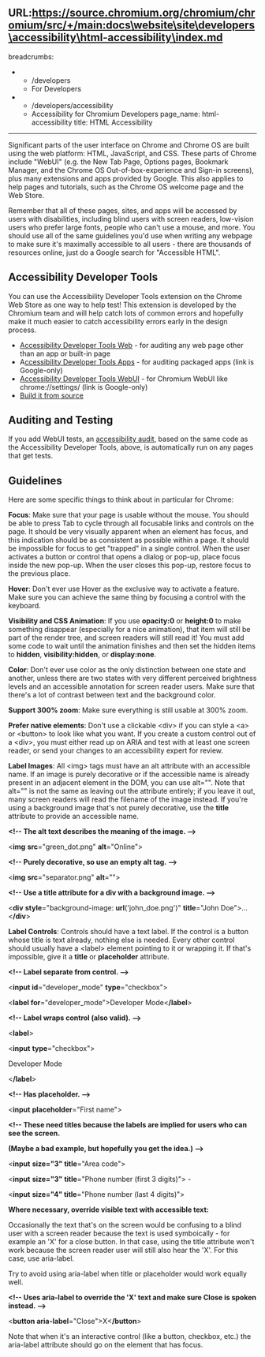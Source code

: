 URL:https://source.chromium.org/chromium/chromium/src/+/main:docs\website\site\developers\accessibility\html-accessibility\index.md
---
breadcrumbs:
- - /developers
  - For Developers
- - /developers/accessibility
  - Accessibility for Chromium Developers
page_name: html-accessibility
title: HTML Accessibility
---

Significant parts of the user interface on Chrome and Chrome OS are built using
the web platform: HTML, JavaScript, and CSS. These parts of Chrome include
"WebUI" (e.g. the New Tab Page, Options pages, Bookmark Manager, and the Chrome
OS Out-of-box-experience and Sign-in screens), plus many extensions and apps
provided by Google. This also applies to help pages and tutorials, such as the
Chrome OS welcome page and the Web Store.

Remember that all of these pages, sites, and apps will be accessed by users with
disabilities, including blind users with screen readers, low-vision users who
prefer large fonts, people who can't use a mouse, and more. You should use all
of the same guidelines you'd use when writing any webpage to make sure it's
maximally accessible to all users - there are thousands of resources online,
just do a Google search for "Accessible HTML".

## Accessibility Developer Tools

You can use the Accessibility Developer Tools extension on the Chrome Web Store
as one way to help test! This extension is developed by the Chromium team and
will help catch lots of common errors and hopefully make it much easier to catch
accessibility errors early in the design process.

*   [Accessibility Developer Tools
            Web](https://chrome.google.com/webstore/detail/accessibility-developer-t/fpkknkljclfencbdbgkenhalefipecmb)
            - for auditing any web page other than an app or built-in page
*   A[ccessibility Developer Tools
            Apps](https://chrome.google.com/webstore/a/google.com/detail/accessibility-developer-t/lfcjaoacndhilkpdhgnfjnienfoibnaa)
            - for auditing packaged apps (link is Google-only)
*   [Accessibility Developer Tools
            WebUI](https://chrome.google.com/webstore/a/google.com/detail/accessibility-developer-t/eacmnlimniaidhecpinhhfjjilfdaccm)
            - for Chromium WebUI like chrome://settings/ (link is Google-only)
*   [Build it from
            source](https://github.com/GoogleChrome/accessibility-developer-tools)

## Auditing and Testing

If you add WebUI tests, an [accessibility
audit](/developers/accessibility/webui-accessibility-audit), based on the same
code as the Accessibility Developer Tools, above, is automatically run on any
pages that get tests.

## Guidelines

Here are some specific things to think about in particular for Chrome:

**Focus**: Make sure that your page is usable without the mouse. You should be
able to press Tab to cycle through all focusable links and controls on the page.
It should be very visually apparent when an element has focus, and this
indication should be as consistent as possible within a page. It should be
impossible for focus to get "trapped" in a single control. When the user
activates a button or control that opens a dialog or pop-up, place focus inside
the new pop-up. When the user closes this pop-up, restore focus to the previous
place.

**Hover**: Don't ever use Hover as the exclusive way to activate a feature. Make
sure you can achieve the same thing by focusing a control with the keyboard.

**Visibility and CSS Animation**: If you use **opacity:0** or **height:0** to
make something disappear (especially for a nice animation), that item will still
be part of the render tree, and screen readers will still read it! You must add
some code to wait until the animation finishes and then set the hidden items to
**hidden**, **visibility:hidden**, or **display:none**.

**Color**: Don't ever use color as the only distinction between one state and
another, unless there are two states with very different perceived brightness
levels and an accessible annotation for screen reader users. Make sure that
there's a lot of contrast between text and the background color.

**Support 300% zoom**: Make sure everything is still usable at 300% zoom.

**Prefer native elements**: Don't use a clickable &lt;div&gt; if you can style a
&lt;a&gt; or &lt;button&gt; to look like what you want. If you create a custom
control out of a &lt;div&gt;, you must either read up on ARIA and test with at
least one screen reader, or send your changes to an accessibility expert for
review.

**Label Images**: All &lt;img&gt; tags must have an alt attribute with an
accessible name. If an image is purely decorative or if the accessible name is
already present in an adjacent element in the DOM, you can use alt="". Note that
alt="" is not the same as leaving out the attribute entirely; if you leave it
out, many screen readers will read the filename of the image instead. If you're
using a background image that's not purely decorative, use the **title**
attribute to provide an accessible name.

**&lt;!-- The alt text describes the meaning of the image. --&gt;**

&lt;**img** **src**="green_dot.png" **alt**="Online"&gt;

**&lt;!-- Purely decorative, so use an empty alt tag. --&gt;**

&lt;**img** **src**="separator.png" **alt**=""&gt;

**&lt;!-- Use a title attribute for a div with a background image. --&gt;**

&lt;**div** **style**="background-image: **url**('john_doe.png')"
**title**="John Doe"&gt;...&lt;**/div**&gt;

**Label Controls**: Controls should have a text label. If the control is a
button whose title is text already, nothing else is needed. Every other control
should usually have a &lt;label&gt; element pointing to it or wrapping it. If
that's impossible, give it a **title** or **placeholder** attribute.

**&lt;!-- Label separate from control. --&gt;**

&lt;**input id**="developer_mode" **type**="checkbox"&gt;

&lt;**label for**="developer_mode"&gt;Developer Mode&lt;**/label**&gt;

**&lt;!-- Label wraps control (also valid). --&gt;**

&lt;**label**&gt;

&lt;**input** **type**="checkbox"&gt;

Developer Mode

&lt;**/label**&gt;

**&lt;!-- Has placeholder. --&gt;**

&lt;**input** **placeholder**="First name"&gt;

**&lt;!-- These need titles because the labels are implied for users who can see
the screen.**

**(Maybe a bad example, but hopefully you get the idea.) --&gt;**

&lt;**input** **size="3" title**="Area code"&gt;

&lt;**input** **size="3" title**="Phone number (first 3 digits)"&gt; -

&lt;**input** **size="4" title**="Phone number (last 4 digits)"&gt;

**Where necessary, override visible text with accessible text:**

Occasionally the text that's on the screen would be confusing to a blind user
with a screen reader because the text is used symboically - for example an 'X'
for a close button. In that case, using the title attribute won't work because
the screen reader user will still also hear the 'X'. For this case, use
aria-label.

Try to avoid using aria-label when title or placeholder would work equally well.

**&lt;!-- Uses aria-label to override the 'X' text and make sure Close is spoken
instead. --&gt;**

&lt;**button aria-label**="Close"&gt;X&lt;**/button**&gt;

Note that when it's an interactive control (like a button, checkbox, etc.) the
aria-label attribute should go on the element that has focus.

